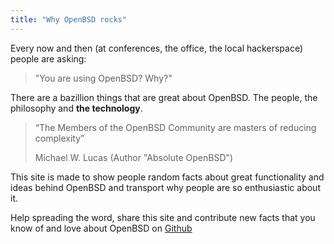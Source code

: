 ```yaml
---
title: "Why OpenBSD rocks"
---
```


Every now and then (at conferences, the office, the local hackerspace) people
are asking:

> "You are using OpenBSD? Why?"

There are a bazillion things that are great about OpenBSD. The people, the
philosophy and **the technology**.

> “The Members of the OpenBSD Community are masters of reducing complexity”
>
> Michael W. Lucas (Author "Absolute OpenBSD")

This site is made to show people random facts about great functionality and
ideas behind OpenBSD and transport why people are so enthusiastic about it.

Help spreading the word, share this site and contribute new facts that you
know of and love about OpenBSD on
[Github](https://github.com/noqqe/why-openbsd.rocks)
